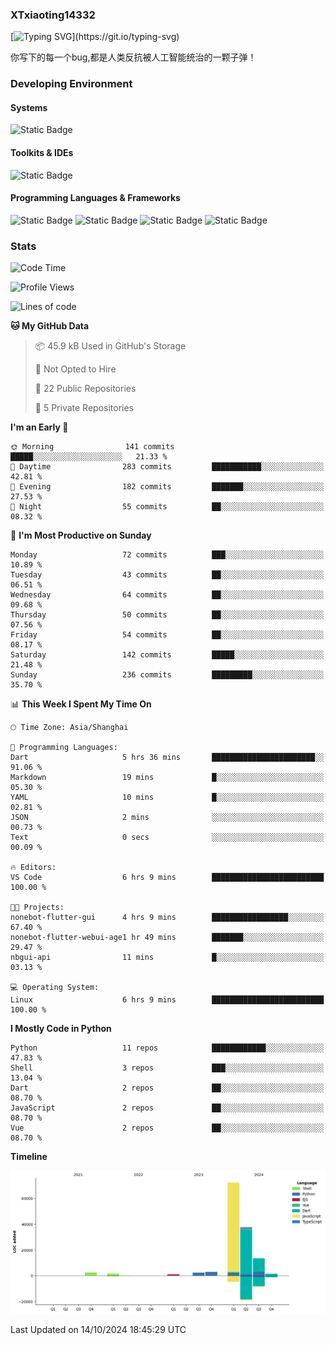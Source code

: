 ### XTxiaoting14332

[![Typing SVG](https://readme-typing-svg.herokuapp.com?font=JetBrians+Mono&pause=1000&random=false&width=435&lines=Hello+World!)](https://git.io/typing-svg)

你写下的每一个bug,都是人类反抗被人工智能统治的一颗子弹！

### Developing Environment

#### Systems

![Static Badge](https://img.shields.io/badge/Ubuntu-%20?style=flat-square&logo=ubuntu&logoColor=white&color=E34F26)

#### Toolkits & IDEs

![Static Badge](https://img.shields.io/badge/Visual%20Studio%20Code-%20?style=flat-square&logo=visualstudiocode&logoColor=white&color=blue)

#### Programming Languages & Frameworks

![Static Badge](https://img.shields.io/badge/Dart-%20?style=flat-square&logo=dart&logoColor=white&color=0175C2)
![Static Badge](https://img.shields.io/badge/Flutter-%20?style=flat-square&logo=flutter&logoColor=white&color=02569B)
![Static Badge](https://img.shields.io/badge/Python-%20?style=flat-square&logo=python&logoColor=white&color=E7A781)
![Static Badge](https://img.shields.io/badge/Bash%20Shell-%20?style=flat-square&logo=shell&logoColor=white&color=49D868)

### Stats

<!--START_SECTION:waka-->
![Code Time](http://img.shields.io/badge/Code%20Time-144%20hrs%2016%20mins-blue)

![Profile Views](http://img.shields.io/badge/Profile%20Views-0-blue)

![Lines of code](https://img.shields.io/badge/From%20Hello%20World%20I%27ve%20Written-135.3%20thousand%20lines%20of%20code-blue)

**🐱 My GitHub Data** 

> 📦 45.9 kB Used in GitHub's Storage 
 > 
> 🚫 Not Opted to Hire
 > 
> 📜 22 Public Repositories 
 > 
> 🔑 5 Private Repositories 
 > 
**I'm an Early 🐤** 

```text
🌞 Morning                141 commits         █████░░░░░░░░░░░░░░░░░░░░   21.33 % 
🌆 Daytime                283 commits         ███████████░░░░░░░░░░░░░░   42.81 % 
🌃 Evening                182 commits         ███████░░░░░░░░░░░░░░░░░░   27.53 % 
🌙 Night                  55 commits          ██░░░░░░░░░░░░░░░░░░░░░░░   08.32 % 
```
📅 **I'm Most Productive on Sunday** 

```text
Monday                   72 commits          ███░░░░░░░░░░░░░░░░░░░░░░   10.89 % 
Tuesday                  43 commits          ██░░░░░░░░░░░░░░░░░░░░░░░   06.51 % 
Wednesday                64 commits          ██░░░░░░░░░░░░░░░░░░░░░░░   09.68 % 
Thursday                 50 commits          ██░░░░░░░░░░░░░░░░░░░░░░░   07.56 % 
Friday                   54 commits          ██░░░░░░░░░░░░░░░░░░░░░░░   08.17 % 
Saturday                 142 commits         █████░░░░░░░░░░░░░░░░░░░░   21.48 % 
Sunday                   236 commits         █████████░░░░░░░░░░░░░░░░   35.70 % 
```


📊 **This Week I Spent My Time On** 

```text
🕑︎ Time Zone: Asia/Shanghai

💬 Programming Languages: 
Dart                     5 hrs 36 mins       ███████████████████████░░   91.06 % 
Markdown                 19 mins             █░░░░░░░░░░░░░░░░░░░░░░░░   05.30 % 
YAML                     10 mins             █░░░░░░░░░░░░░░░░░░░░░░░░   02.81 % 
JSON                     2 mins              ░░░░░░░░░░░░░░░░░░░░░░░░░   00.73 % 
Text                     0 secs              ░░░░░░░░░░░░░░░░░░░░░░░░░   00.09 % 

🔥 Editors: 
VS Code                  6 hrs 9 mins        █████████████████████████   100.00 % 

🐱‍💻 Projects: 
nonebot-flutter-gui      4 hrs 9 mins        █████████████████░░░░░░░░   67.40 % 
nonebot-flutter-webui-age1 hr 49 mins        ███████░░░░░░░░░░░░░░░░░░   29.47 % 
nbgui-api                11 mins             █░░░░░░░░░░░░░░░░░░░░░░░░   03.13 % 

💻 Operating System: 
Linux                    6 hrs 9 mins        █████████████████████████   100.00 % 
```

**I Mostly Code in Python** 

```text
Python                   11 repos            ████████████░░░░░░░░░░░░░   47.83 % 
Shell                    3 repos             ███░░░░░░░░░░░░░░░░░░░░░░   13.04 % 
Dart                     2 repos             ██░░░░░░░░░░░░░░░░░░░░░░░   08.70 % 
JavaScript               2 repos             ██░░░░░░░░░░░░░░░░░░░░░░░   08.70 % 
Vue                      2 repos             ██░░░░░░░░░░░░░░░░░░░░░░░   08.70 % 
```



**Timeline**

![Lines of Code chart](https://raw.githubusercontent.com/XTxiaoting14332/XTxiaoting14332/main/assets/bar_graph.png)


 Last Updated on 14/10/2024 18:45:29 UTC
<!--END_SECTION:waka-->